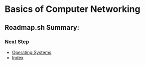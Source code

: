 # Basics of Computer Networking

## Roadmap.sh Summary:

### Next Step
- [Operating Systems]()
- [Index](https://github.com/Sisu-Sus/CyberSec-RoadMap/blob/main/index.md)
